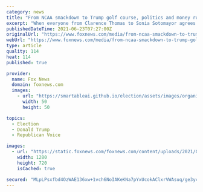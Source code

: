 ```yaml
---
category: news
title: "From NCAA smackdown to Trump golf course, politics and money rule sports"
excerpt: "When everyone from Clarence Thomas to Sonia Sotomayor agrees that what college football does is indefensible, it’s been thrown for a major loss."
publishedDateTime: 2021-06-23T07:27:00Z
originalUrl: "https://www.foxnews.com/media/from-ncaa-smackdown-to-trump-golf-course-politics-and-money-rule-sports"
webUrl: "https://www.foxnews.com/media/from-ncaa-smackdown-to-trump-golf-course-politics-and-money-rule-sports"
type: article
quality: 114
heat: 114
published: true

provider:
  name: Fox News
  domain: foxnews.com
  images:
    - url: "https://smartableai.github.io/election/assets/images/organizations/foxnews.com-50x50.jpg"
      width: 50
      height: 50

topics:
  - Election
  - Donald Trump
  - Republican Voice

images:
  - url: "https://static.foxnews.com/foxnews.com/content/uploads/2021/06/Kavanaugh-Emmert-NCAA.jpg"
    width: 1280
    height: 720
    isCached: true

secured: "MLpLPsxfbd4OzWAE136xw+1vch6NoIAKeKNa7pYxUcokAClxrVWAsuq/ge3ycyHtvW1BQZEZDUsEoduMH38Af1Zfvw7879eTTpQa6W7msyYnq7on322d2E4RWXdIG5c7ejlN5Y+m4xShQ7xx3MG3gZyD1mXIf4pgADrXNfN711tq5jvMczgGUJVCvIDKpKalMdRY1TrjZOlXEhG/QQ0rBCeWriPV8ewGX2dlfQYBH54qD6zKR/pGH3AAhSfySRXgK/TUa6p+c6EZpCgzLNuc5AmRScLgqOxhAv+C/LbPN3o48p1UfMSGBfY6TFQ/XRpMnXDn8ykRU2tcmpVDilMCWxZm8vC0v/d1iBjKtmhYq2U=;jZE/368mikNdgeLUSXK/yA=="
---
```


